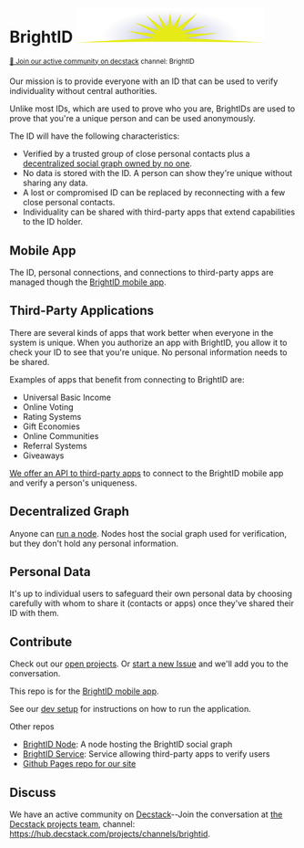 # BrightID <img width="330px" src="images/logo.svg"/>
<sup>[💬 Join our active community on decstack](https://hub.decstack.com/signup_user_complete/?id=wutow3kb6bda5bhptir6aapyfh) channel: BrightID</sup>

Our mission is to provide everyone with an ID that can be used to verify individuality without central authorities.

Unlike most IDs, which are used to prove who you are, BrightIDs are used to prove that you're a unique person and can be used anonymously.

The ID will have the following characteristics:
* Verified by a trusted group of close personal contacts plus a [decentralized social graph owned by no one](#decentralized-graph).
* No data is stored with the ID.  A person can show they're unique without sharing any data.
* A lost or compromised ID can be replaced by reconnecting with a few close personal contacts.
* Individuality can be shared with third-party apps that extend capabilities to the ID holder.

## Mobile App

The ID, personal connections, and connections to third-party apps are managed though the [BrightID mobile app](https://github.com/BrightID/BrightID/wiki/BrightID-Mobile).

## Third-Party Applications
There are several kinds of apps that work better when everyone in the system is unique.  When you authorize an app with BrightID, you allow it to check your ID to see that you're unique.  No personal information needs to be shared.

Examples of apps that benefit from connecting to BrightID are:
* Universal Basic Income
* Online Voting
* Rating Systems
* Gift Economies
* Online Communities
* Referral Systems
* Giveaways

[We offer an API to third-party apps](https://github.com/BrightID/BrightID-Service) to connect to the BrightID mobile app and verify a person's uniqueness.

## Decentralized Graph 

Anyone can [run a node](https://github.com/BrightID/BrightID-Node).  Nodes host the social graph used for verification, but they don't hold any personal information.

## Personal Data

It's up to individual users to safeguard their own personal data by choosing carefully with whom to share it (contacts or apps) once they've shared their ID with them.

## Contribute

Check out our [open projects](https://github.com/orgs/BrightID/projects).  Or [start a new Issue](https://github.com/BrightID/BrightID/issues) and we'll add you to the conversation.

This repo is for the [BrightID mobile app](https://github.com/BrightID/BrightID/wiki/BrightID-Mobile).

See our [dev setup](https://github.com/BrightID/BrightID/wiki/Development-Guide) for instructions on how to run the application.

Other repos
* [BrightID Node](https://github.com/BrightID/BrightID-Node): A node hosting the BrightID social graph
* [BrightID Service](https://github.com/BrightID/BrightID-Service): Service allowing third-party apps to verify users
* [Github Pages repo for our site](https://github.com/BrightID/BrightID.github.io)

## Discuss

We have an active community on [Decstack](http://decstack.com/)--Join the conversation at [the Decstack projects team](https://hub.decstack.com/signup_user_complete/?id=wutow3kb6bda5bhptir6aapyfh), channel: https://hub.decstack.com/projects/channels/brightid.
